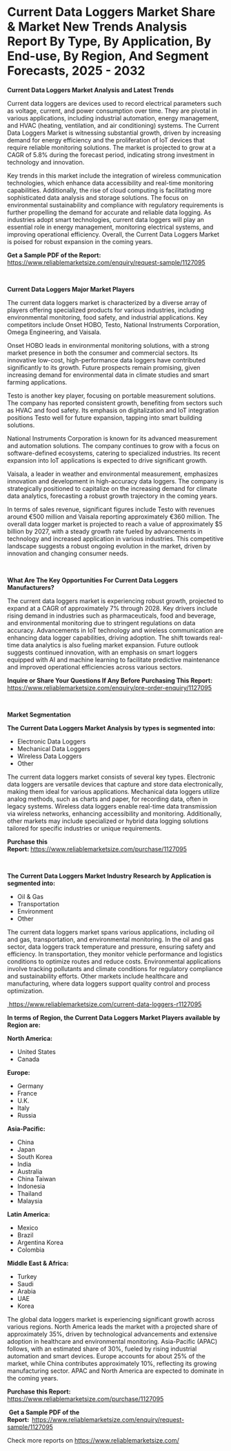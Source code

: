 <p><h1>Current Data Loggers Market Share & Market New Trends Analysis Report By Type, By Application, By End-use, By Region, And Segment Forecasts, 2025 - 2032</h1></p><p><strong>Current Data Loggers Market Analysis and Latest Trends</strong></p>
<p><p>Current data loggers are devices used to record electrical parameters such as voltage, current, and power consumption over time. They are pivotal in various applications, including industrial automation, energy management, and HVAC (heating, ventilation, and air conditioning) systems. The Current Data Loggers Market is witnessing substantial growth, driven by increasing demand for energy efficiency and the proliferation of IoT devices that require reliable monitoring solutions. The market is projected to grow at a CAGR of 5.8% during the forecast period, indicating strong investment in technology and innovation.</p><p>Key trends in this market include the integration of wireless communication technologies, which enhance data accessibility and real-time monitoring capabilities. Additionally, the rise of cloud computing is facilitating more sophisticated data analysis and storage solutions. The focus on environmental sustainability and compliance with regulatory requirements is further propelling the demand for accurate and reliable data logging. As industries adopt smart technologies, current data loggers will play an essential role in energy management, monitoring electrical systems, and improving operational efficiency. Overall, the Current Data Loggers Market is poised for robust expansion in the coming years.</p></p>
<p><strong>Get a Sample PDF of the Report:&nbsp;</strong> <a href="https://www.reliablemarketsize.com/enquiry/request-sample/1127095?utm_campaign=2297&utm_medium=2&utm_source=Github&utm_content=ia&utm_term=21022025&utm_id=current-data-loggers">https://www.reliablemarketsize.com/enquiry/request-sample/1127095</a></p>
<p>&nbsp;</p>
<p><strong>Current Data Loggers Major Market Players</strong></p>
<p><p>The current data loggers market is characterized by a diverse array of players offering specialized products for various industries, including environmental monitoring, food safety, and industrial applications. Key competitors include Onset HOBO, Testo, National Instruments Corporation, Omega Engineering, and Vaisala.</p><p>Onset HOBO leads in environmental monitoring solutions, with a strong market presence in both the consumer and commercial sectors. Its innovative low-cost, high-performance data loggers have contributed significantly to its growth. Future prospects remain promising, given increasing demand for environmental data in climate studies and smart farming applications.</p><p>Testo is another key player, focusing on portable measurement solutions. The company has reported consistent growth, benefiting from sectors such as HVAC and food safety. Its emphasis on digitalization and IoT integration positions Testo well for future expansion, tapping into smart building solutions.</p><p>National Instruments Corporation is known for its advanced measurement and automation solutions. The company continues to grow with a focus on software-defined ecosystems, catering to specialized industries. Its recent expansion into IoT applications is expected to drive significant growth.</p><p>Vaisala, a leader in weather and environmental measurement, emphasizes innovation and development in high-accuracy data loggers. The company is strategically positioned to capitalize on the increasing demand for climate data analytics, forecasting a robust growth trajectory in the coming years.</p><p>In terms of sales revenue, significant figures include Testo with revenues around €500 million and Vaisala reporting approximately €360 million. The overall data logger market is projected to reach a value of approximately $5 billion by 2027, with a steady growth rate fueled by advancements in technology and increased application in various industries. This competitive landscape suggests a robust ongoing evolution in the market, driven by innovation and changing consumer needs.</p></p>
<p>&nbsp;</p>
<p><strong>What Are The Key Opportunities For Current Data Loggers Manufacturers?</strong></p>
<p><p>The current data loggers market is experiencing robust growth, projected to expand at a CAGR of approximately 7% through 2028. Key drivers include rising demand in industries such as pharmaceuticals, food and beverage, and environmental monitoring due to stringent regulations on data accuracy. Advancements in IoT technology and wireless communication are enhancing data logger capabilities, driving adoption. The shift towards real-time data analytics is also fueling market expansion. Future outlook suggests continued innovation, with an emphasis on smart loggers equipped with AI and machine learning to facilitate predictive maintenance and improved operational efficiencies across various sectors.</p></p>
<p><strong>Inquire or Share Your Questions If Any Before Purchasing This Report:</strong> <a href="https://www.reliablemarketsize.com/enquiry/pre-order-enquiry/1127095?utm_campaign=2297&utm_medium=2&utm_source=Github&utm_content=ia&utm_term=21022025&utm_id=current-data-loggers">https://www.reliablemarketsize.com/enquiry/pre-order-enquiry/1127095</a></p>
<p>&nbsp;</p>
<p><strong>Market Segmentation</strong></p>
<p><strong>The Current Data Loggers Market Analysis by types is segmented into:</strong></p>
<p><ul><li>Electronic Data Loggers</li><li>Mechanical Data Loggers</li><li>Wireless Data Loggers</li><li>Other</li></ul></p>
<p><p>The current data loggers market consists of several key types. Electronic data loggers are versatile devices that capture and store data electronically, making them ideal for various applications. Mechanical data loggers utilize analog methods, such as charts and paper, for recording data, often in legacy systems. Wireless data loggers enable real-time data transmission via wireless networks, enhancing accessibility and monitoring. Additionally, other markets may include specialized or hybrid data logging solutions tailored for specific industries or unique requirements.</p></p>
<p><strong>Purchase this Report:&nbsp;</strong><a href="https://www.reliablemarketsize.com/purchase/1127095?utm_campaign=2297&utm_medium=2&utm_source=Github&utm_content=ia&utm_term=21022025&utm_id=current-data-loggers">https://www.reliablemarketsize.com/purchase/1127095</a></p>
<p>&nbsp;</p>
<p><strong>The Current Data Loggers Market Industry Research by Application is segmented into:</strong></p>
<p><ul><li>Oil & Gas</li><li>Transportation</li><li>Environment</li><li>Other</li></ul></p>
<p><p>The current data loggers market spans various applications, including oil and gas, transportation, and environmental monitoring. In the oil and gas sector, data loggers track temperature and pressure, ensuring safety and efficiency. In transportation, they monitor vehicle performance and logistics conditions to optimize routes and reduce costs. Environmental applications involve tracking pollutants and climate conditions for regulatory compliance and sustainability efforts. Other markets include healthcare and manufacturing, where data loggers support quality control and process optimization.</p></p>
<p><a href="https://www.reliablemarketsize.com/current-data-loggers-r1127095?utm_campaign=2297&utm_medium=2&utm_source=Github&utm_content=ia&utm_term=21022025&utm_id=current-data-loggers">&nbsp;https://www.reliablemarketsize.com/current-data-loggers-r1127095</a></p>
<p><strong>In terms of Region, the Current Data Loggers Market Players available by Region are:</strong></p>
<p>
    <p> <strong> North America: </strong>
        <ul>
            <li>United States</li>
            <li>Canada</li>
        </ul>
        </p> 
    <p> <strong> Europe: </strong>
        <ul>
            <li>Germany</li>
            <li>France</li>
            <li>U.K.</li>
            <li>Italy</li>
            <li>Russia</li>
        </ul>
        </p> 
    <p> <strong> Asia-Pacific: </strong>
        <ul>
            <li>China</li>
            <li>Japan</li>
            <li>South Korea</li>
            <li>India</li>
            <li>Australia</li>
            <li>China Taiwan</li>
            <li>Indonesia</li>
            <li>Thailand</li>
            <li>Malaysia</li>
        </ul>
        </p> 
    <p> <strong> Latin America: </strong>
        <ul>
            <li>Mexico</li>
            <li>Brazil</li>
            <li>Argentina Korea</li>
            <li>Colombia</li>
        </ul>
        </p> 
    <p> <strong> Middle East & Africa: </strong>
        <ul>
            <li>Turkey</li>
            <li>Saudi</li>
            <li>Arabia</li>
            <li>UAE</li>
            <li>Korea</li>
        </ul>
    </p>
    </p>
<p><p>The global data loggers market is experiencing significant growth across various regions. North America leads the market with a projected share of approximately 35%, driven by technological advancements and extensive adoption in healthcare and environmental monitoring. Asia-Pacific (APAC) follows, with an estimated share of 30%, fueled by rising industrial automation and smart devices. Europe accounts for about 25% of the market, while China contributes approximately 10%, reflecting its growing manufacturing sector. APAC and North America are expected to dominate in the coming years.</p></p>
<p><strong>Purchase this Report: </strong><a href="https://www.reliablemarketsize.com/purchase/1127095?utm_campaign=2297&utm_medium=2&utm_source=Github&utm_content=ia&utm_term=21022025&utm_id=current-data-loggers">https://www.reliablemarketsize.com/purchase/1127095</a></p>
<p>&nbsp;<strong>Get a Sample PDF of the Report:&nbsp;&nbsp;</strong><a href="https://www.reliablemarketsize.com/enquiry/request-sample/1127095?utm_campaign=2297&utm_medium=2&utm_source=Github&utm_content=ia&utm_term=21022025&utm_id=current-data-loggers">https://www.reliablemarketsize.com/enquiry/request-sample/1127095</a></p>
<p><strong></strong></p>
<p>Check more reports on <a href="https://www.reliablemarketsize.com/?utm_campaign=2297&utm_medium=2&utm_source=Github&utm_content=ia&utm_term=21022025&utm_id=current-data-loggers">https://www.reliablemarketsize.com/</a></p>